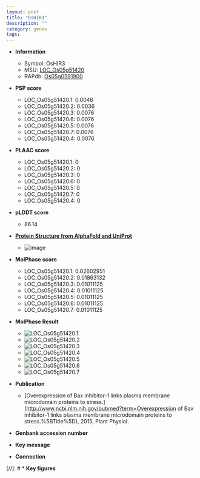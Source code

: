 ```yaml
---
layout: post
title: "OsHIR3"
description: ""
category: genes
tags: 
---
```


* **Information**  
    + Symbol: OsHIR3  
    + MSU: [LOC_Os05g51420](http://rice.plantbiology.msu.edu/cgi-bin/ORF_infopage.cgi?orf=LOC_Os05g51420)  
    + RAPdb: [Os05g0591900](http://rapdb.dna.affrc.go.jp/viewer/gbrowse_details/irgsp1?name=Os05g0591900)  

* **PSP score**  
    + LOC_Os05g51420.1: 0.0046 
    + LOC_Os05g51420.2: 0.0036 
    + LOC_Os05g51420.3: 0.0076 
    + LOC_Os05g51420.6: 0.0076 
    + LOC_Os05g51420.5: 0.0076 
    + LOC_Os05g51420.7: 0.0076 
    + LOC_Os05g51420.4: 0.0076 

* **PLAAC score**  
    + LOC_Os05g51420.1: 0 
    + LOC_Os05g51420.2: 0 
    + LOC_Os05g51420.3: 0 
    + LOC_Os05g51420.6: 0 
    + LOC_Os05g51420.5: 0 
    + LOC_Os05g51420.7: 0 
    + LOC_Os05g51420.4: 0 

* **pLDDT score**
    + 86.14

* **[Protein Structure from AlphaFold and UniProt](https://www.uniprot.org/uniprotkb/Q6L4S3/entry#structure)**
    + ![image](https://ricepsp.github.io/images/Q6/AF-Q6L4S3-F1.png)

* **MolPhase score**
    + LOC_Os05g51420.1: 0.02602951
    + LOC_Os05g51420.2: 0.01863132
    + LOC_Os05g51420.3: 0.01011125
    + LOC_Os05g51420.4: 0.01011125
    + LOC_Os05g51420.5: 0.01011125
    + LOC_Os05g51420.6: 0.01011125
    + LOC_Os05g51420.7: 0.01011125

* **MolPhase Result**
    + ![LOC_Os05g51420.1](https://304243504.github.io/Pictures/LOC_Os05g/LOC_Os05g51420.1.png)
    + ![LOC_Os05g51420.2](https://304243504.github.io/Pictures/LOC_Os05g/LOC_Os05g51420.2.png)
    + ![LOC_Os05g51420.3](https://304243504.github.io/Pictures/LOC_Os05g/LOC_Os05g51420.3.png)
    + ![LOC_Os05g51420.4](https://304243504.github.io/Pictures/LOC_Os05g/LOC_Os05g51420.4.png)
    + ![LOC_Os05g51420.5](https://304243504.github.io/Pictures/LOC_Os05g/LOC_Os05g51420.5.png)
    + ![LOC_Os05g51420.6](https://304243504.github.io/Pictures/LOC_Os05g/LOC_Os05g51420.6.png)
    + ![LOC_Os05g51420.7](https://304243504.github.io/Pictures/LOC_Os05g/LOC_Os05g51420.7.png)

* **Publication**  
    + [Overexpression of Bax inhibitor-1 links plasma membrane microdomain proteins to stress.](http://www.ncbi.nlm.nih.gov/pubmed?term=Overexpression of Bax inhibitor-1 links plasma membrane microdomain proteins to stress.%5BTitle%5D), 2015, Plant Physiol.

* **Genbank accession number**  

* **Key message**  

* **Connection**  

[//]: # * **Key figures**  


